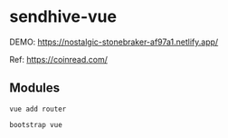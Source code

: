 # sendhive-vue

DEMO: https://nostalgic-stonebraker-af97a1.netlify.app/

Ref: https://coinread.com/

## Modules

```
vue add router
```

```
bootstrap vue
```
